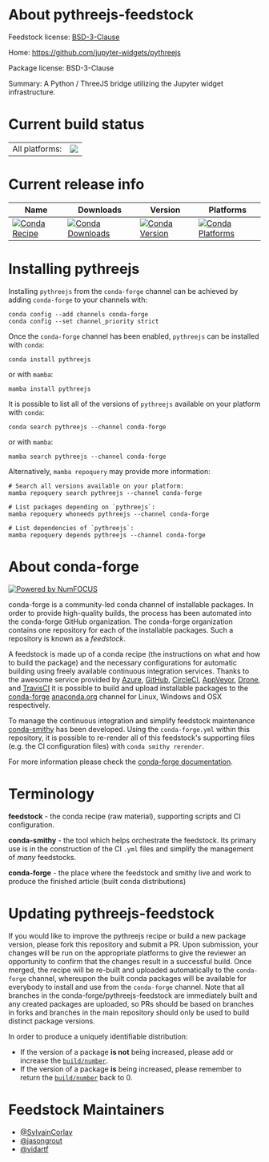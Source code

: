 About pythreejs-feedstock
=========================

Feedstock license: [BSD-3-Clause](https://github.com/conda-forge/pythreejs-feedstock/blob/main/LICENSE.txt)

Home: https://github.com/jupyter-widgets/pythreejs

Package license: BSD-3-Clause

Summary: A Python / ThreeJS bridge utilizing the Jupyter widget infrastructure.

Current build status
====================


<table><tr><td>All platforms:</td>
    <td>
      <a href="https://dev.azure.com/conda-forge/feedstock-builds/_build/latest?definitionId=4693&branchName=main">
        <img src="https://dev.azure.com/conda-forge/feedstock-builds/_apis/build/status/pythreejs-feedstock?branchName=main">
      </a>
    </td>
  </tr>
</table>

Current release info
====================

| Name | Downloads | Version | Platforms |
| --- | --- | --- | --- |
| [![Conda Recipe](https://img.shields.io/badge/recipe-pythreejs-green.svg)](https://anaconda.org/conda-forge/pythreejs) | [![Conda Downloads](https://img.shields.io/conda/dn/conda-forge/pythreejs.svg)](https://anaconda.org/conda-forge/pythreejs) | [![Conda Version](https://img.shields.io/conda/vn/conda-forge/pythreejs.svg)](https://anaconda.org/conda-forge/pythreejs) | [![Conda Platforms](https://img.shields.io/conda/pn/conda-forge/pythreejs.svg)](https://anaconda.org/conda-forge/pythreejs) |

Installing pythreejs
====================

Installing `pythreejs` from the `conda-forge` channel can be achieved by adding `conda-forge` to your channels with:

```
conda config --add channels conda-forge
conda config --set channel_priority strict
```

Once the `conda-forge` channel has been enabled, `pythreejs` can be installed with `conda`:

```
conda install pythreejs
```

or with `mamba`:

```
mamba install pythreejs
```

It is possible to list all of the versions of `pythreejs` available on your platform with `conda`:

```
conda search pythreejs --channel conda-forge
```

or with `mamba`:

```
mamba search pythreejs --channel conda-forge
```

Alternatively, `mamba repoquery` may provide more information:

```
# Search all versions available on your platform:
mamba repoquery search pythreejs --channel conda-forge

# List packages depending on `pythreejs`:
mamba repoquery whoneeds pythreejs --channel conda-forge

# List dependencies of `pythreejs`:
mamba repoquery depends pythreejs --channel conda-forge
```


About conda-forge
=================

[![Powered by
NumFOCUS](https://img.shields.io/badge/powered%20by-NumFOCUS-orange.svg?style=flat&colorA=E1523D&colorB=007D8A)](https://numfocus.org)

conda-forge is a community-led conda channel of installable packages.
In order to provide high-quality builds, the process has been automated into the
conda-forge GitHub organization. The conda-forge organization contains one repository
for each of the installable packages. Such a repository is known as a *feedstock*.

A feedstock is made up of a conda recipe (the instructions on what and how to build
the package) and the necessary configurations for automatic building using freely
available continuous integration services. Thanks to the awesome service provided by
[Azure](https://azure.microsoft.com/en-us/services/devops/), [GitHub](https://github.com/),
[CircleCI](https://circleci.com/), [AppVeyor](https://www.appveyor.com/),
[Drone](https://cloud.drone.io/welcome), and [TravisCI](https://travis-ci.com/)
it is possible to build and upload installable packages to the
[conda-forge](https://anaconda.org/conda-forge) [anaconda.org](https://anaconda.org/)
channel for Linux, Windows and OSX respectively.

To manage the continuous integration and simplify feedstock maintenance
[conda-smithy](https://github.com/conda-forge/conda-smithy) has been developed.
Using the ``conda-forge.yml`` within this repository, it is possible to re-render all of
this feedstock's supporting files (e.g. the CI configuration files) with ``conda smithy rerender``.

For more information please check the [conda-forge documentation](https://conda-forge.org/docs/).

Terminology
===========

**feedstock** - the conda recipe (raw material), supporting scripts and CI configuration.

**conda-smithy** - the tool which helps orchestrate the feedstock.
                   Its primary use is in the construction of the CI ``.yml`` files
                   and simplify the management of *many* feedstocks.

**conda-forge** - the place where the feedstock and smithy live and work to
                  produce the finished article (built conda distributions)


Updating pythreejs-feedstock
============================

If you would like to improve the pythreejs recipe or build a new
package version, please fork this repository and submit a PR. Upon submission,
your changes will be run on the appropriate platforms to give the reviewer an
opportunity to confirm that the changes result in a successful build. Once
merged, the recipe will be re-built and uploaded automatically to the
`conda-forge` channel, whereupon the built conda packages will be available for
everybody to install and use from the `conda-forge` channel.
Note that all branches in the conda-forge/pythreejs-feedstock are
immediately built and any created packages are uploaded, so PRs should be based
on branches in forks and branches in the main repository should only be used to
build distinct package versions.

In order to produce a uniquely identifiable distribution:
 * If the version of a package **is not** being increased, please add or increase
   the [``build/number``](https://docs.conda.io/projects/conda-build/en/latest/resources/define-metadata.html#build-number-and-string).
 * If the version of a package **is** being increased, please remember to return
   the [``build/number``](https://docs.conda.io/projects/conda-build/en/latest/resources/define-metadata.html#build-number-and-string)
   back to 0.

Feedstock Maintainers
=====================

* [@SylvainCorlay](https://github.com/SylvainCorlay/)
* [@jasongrout](https://github.com/jasongrout/)
* [@vidartf](https://github.com/vidartf/)

